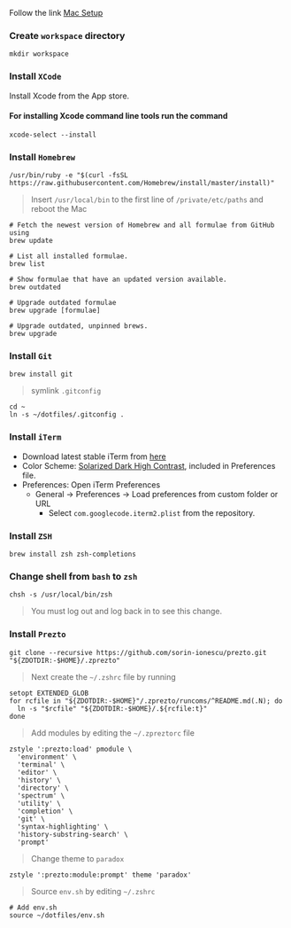 Follow the link [Mac Setup](http://sourabhbajaj.com/mac-setup/)
### Create `workspace` directory
```shell
mkdir workspace
```

### Install `XCode`

Install Xcode from the App store.

#### For installing Xcode command line tools run the command
```shell
xcode-select --install
```

### Install `Homebrew`
```shell
/usr/bin/ruby -e "$(curl -fsSL https://raw.githubusercontent.com/Homebrew/install/master/install)"
```
>Insert `/usr/local/bin` to the first line of `/private/etc/paths` and reboot the Mac

```shell
# Fetch the newest version of Homebrew and all formulae from GitHub using
brew update

# List all installed formulae.
brew list

# Show formulae that have an updated version available.
brew outdated

# Upgrade outdated formulae
brew upgrade [formulae]

# Upgrade outdated, unpinned brews.
brew upgrade
```

### Install `Git`
```shell
brew install git
```
> symlink `.gitconfig`
```shell
cd ~
ln -s ~/dotfiles/.gitconfig .
```

### Install `iTerm`
- Download latest stable iTerm from [here](https://iterm2.com/downloads/stable/latest)
- Color Scheme: [Solarized Dark High Contrast](https://raw.githubusercontent.com/mbadolato/iTerm2-Color-Schemes/master/schemes/Solarized%20Dark%20Higher%20Contrast.itermcolors), included in Preferences file.
- Preferences: Open iTerm Preferences
  * General -> Preferences -> Load preferences from custom folder or URL
    - Select `com.googlecode.iterm2.plist` from the repository.
    
### Install `ZSH`
```shell
brew install zsh zsh-completions
```

### Change shell from `bash` to `zsh`
```shell
chsh -s /usr/local/bin/zsh
```
> You must log out and log back in to see this change.

### Install `Prezto`
```shell
git clone --recursive https://github.com/sorin-ionescu/prezto.git "${ZDOTDIR:-$HOME}/.zprezto"
```
> Next create the `~/.zshrc` file by running
```shell
setopt EXTENDED_GLOB
for rcfile in "${ZDOTDIR:-$HOME}"/.zprezto/runcoms/^README.md(.N); do
  ln -s "$rcfile" "${ZDOTDIR:-$HOME}/.${rcfile:t}"
done
```
> Add modules by editing the `~/.zpreztorc` file
```shell
zstyle ':prezto:load' pmodule \
  'environment' \
  'terminal' \
  'editor' \
  'history' \
  'directory' \
  'spectrum' \
  'utility' \
  'completion' \
  'git' \
  'syntax-highlighting' \
  'history-substring-search' \
  'prompt'
```
> Change theme to `paradox`
```shell
zstyle ':prezto:module:prompt' theme 'paradox'
```

> Source `env.sh` by editing `~/.zshrc`
```shell
# Add env.sh
source ~/dotfiles/env.sh
```
